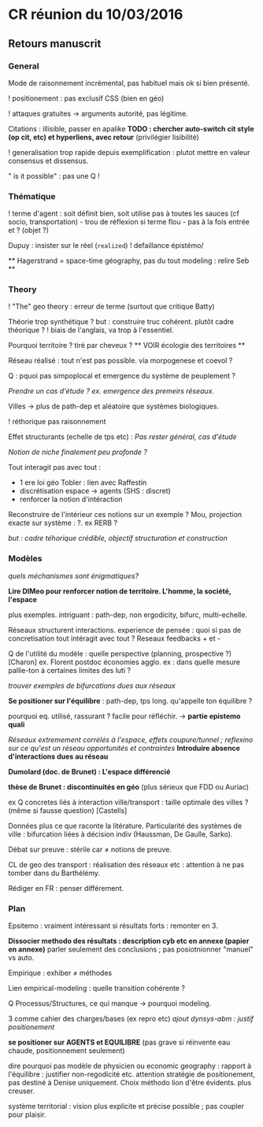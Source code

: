 
# CR réunion du 10/03/2016

## Retours manuscrit

### General

Mode de raisonnement incrémental, pas habituel mais ok si bien présenté.

! positionement : pas exclusif CSS (bien en géo)

! attaques gratuites -> arguments autorité, pas légitime.

Citations : illisible, passer en apalike **TODO : chercher auto-switch cit style (op cit, etc) et hyperliens, avec retour** (privilégier lisibilité)

! generalisation trop rapide depuis exemplification : plutot mettre en valeur consensus et dissensus.

" is it possible" : pas une Q !

### Thématique

! terme d'agent : soit définit bien, soit utilise pas à toutes les sauces (cf socio, transportation) - trou de réflexion si terme flou - pas à la fois entrée et ? (objet ?)

Dupuy : insister sur le réel (`realized`) ! defaillance épistémo/

** Hagerstrand = space-time géography, pas du tout modeling : relire Seb **

### Theory

! "The" geo theory : erreur de terme (surtout que critique Batty)

Théorie trop synthétique ? but : construire truc cohérent. plutôt cadre théorique ? ! biais de l'anglais, va trop à l'essentiel.

Pourquoi territoire ? tiré par cheveux ? ** VOIR écologie des territoires **

Réseau réalisé : tout n'est pas possible. via morpogenese et coevol ?

Q : pquoi pas simpoplocal et emergence du système de peuplement ?

*Prendre un cas d'étude ? ex. emergence des premeirs réseaux.*

Villes -> plus de path-dep et aléatoire que systèmes biologiques.

! réthorique pas raisonnement

Effet structurants (echelle de tps etc) : *Pas rester général, cas d'étude*

*Notion de niche finalement peu profonde ?*

Tout interagit pas avec tout :
  * 1 ere loi géo Tobler : lien avec Raffestin
  * discrétisation espace -> agents (SHS : discret)
  * renforcer la notion d'intéraction

Reconstruire de l'intérieur ces notions sur un exemple ? Mou, projection exacte sur système : ?. ex RERB ?

*but : cadre téhorique crédible, objectif structuration et construction*


### Modèles

*quels méchanismes sont énigmatiques?*

**Lire DIMeo pour renforcer notion de territoire. L'homme, la société, l'espace**

plus exemples. intriguant : path-dep, non ergodicity, bifurc, multi-echelle.

Réseaux structurent interactions. experience de pensée : quoi si pas de concretisation  tout intéragit avec tout ? Reseaux feedbacks + et -

Q de l'utilité du modèle : quelle perspective (planning, prospective ?) [Charon] ex. Florent postdoc économies agglo.
ex : dans quelle mesure pallie-ton à certaines limites des luti ?

*trouver exemples de bifurcations dues aux réseaux*

**Se positioner sur l'équilibre** : path-dep, tps long. qu'appelle ton équilibre ?

pourquoi eq. utilisé, rassurant ? facile pour réfléchir. -> **partie epistemo quali**

*Réseaux extremement corrélés à l'espace, effets coupure/tunnel ; reflexino sur ce qu'est un réseau  opportunités et contraintes*
**Introduire absence d'interactions dues au réseau**

**Dumolard (doc. de Brunet) : L'espace différencié**

**thèse de Brunet : discontinuités en géo** (plus sérieux que FDD ou Auriac)

ex Q concretes liés à interaction ville/transport : taille optimale des villes ? (même si fausse question) [Castells]

Données plus ce que raconte la litérature. Particularité des systèmes de ville : bifurcation liées à décision indiv (Haussman, De Gaulle, Sarko).

Débat sur preuve : stérile car ≠ notions de preuve.

CL de geo des transport : réalisation des réseaux etc : attention à ne pas tomber dans du Barthélémy.

Rédiger en FR : penser différement.

### Plan

Epsitemo : vraiment intéressant si résultats forts : remonter en 3.

**Dissocier methodo des résultats : description cyb etc en annexe (papier en annexe)** parler seulement des conclusions ; pas posiotnionner "manuel" vs auto.

Empirique : exhiber ≠ méthodes

Lien empirical-modeling : quelle transition cohérente ?

Q Processus/Structures, ce qui manque -> pourquoi modeling.

3 comme cahier des charges/bases (ex repro etc) *ajout dynsys-abm : justif positionement*

**se positioner sur AGENTS et EQUILIBRE** (pas grave si réinvente eau chaude, positionnement seulement)

dire pourquoi pas modèle de physicien ou economic geography : rapport à l'équilibre : justifier non-regodicité etc. attention stratégie de positionement, pas destiné à Denise uniquement. Choix méthodo lion d'être évidents. plus creuser.

système territorial : vision plus explicite et précise possible ; pas coupler pour plaisir.
